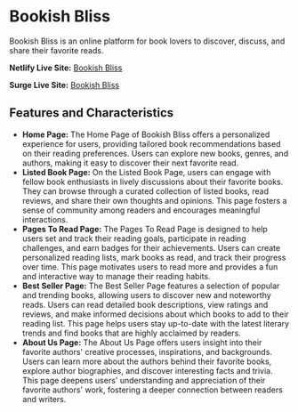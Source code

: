 # Bookish Bliss

Bookish Bliss is an online platform for book lovers to discover, discuss, and share their favorite reads.

**Netlify Live Site:** [Bookish Bliss](https://fictional-books.netlify.app)

**Surge Live Site:** [Bookish Bliss](https://fictional-books.surge.sh)

## Features and  Characteristics

- **Home Page:** The Home Page of Bookish Bliss offers a personalized experience for users, providing tailored book recommendations based on their reading preferences. Users can explore new books, genres, and authors, making it easy to discover their next favorite read.
- **Listed Book Page:** On the Listed Book Page, users can engage with fellow book enthusiasts in lively discussions about their favorite books. They can browse through a curated collection of listed books, read reviews, and share their own thoughts and opinions. This page fosters a sense of community among readers and encourages meaningful interactions.
- **Pages To Read Page:** The Pages To Read Page is designed to help users set and track their reading goals, participate in reading challenges, and earn badges for their achievements. Users can create personalized reading lists, mark books as read, and track their progress over time. This page motivates users to read more and provides a fun and interactive way to manage their reading habits.
- **Best Seller Page:** The Best Seller Page features a selection of popular and trending books, allowing users to discover new and noteworthy reads. Users can read detailed book descriptions, view ratings and reviews, and make informed decisions about which books to add to their reading list. This page helps users stay up-to-date with the latest literary trends and find books that are highly acclaimed by readers.
- **About Us Page:** The About Us Page offers users insight into their favorite authors' creative processes, inspirations, and backgrounds. Users can learn more about the authors behind their favorite books, explore author biographies, and discover interesting facts and trivia. This page deepens users' understanding and appreciation of their favorite authors' work, fostering a deeper connection between readers and writers.